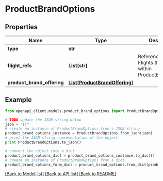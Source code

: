 # ProductBrandOptions


## Properties
Name | Type | Description | Notes
------------ | ------------- | ------------- | -------------
**type** | **str** |  | [optional] 
**flight_refs** | **List[str]** | Reference to the Flights that are used within ProductBrandOptions | [optional] 
**product_brand_offering** | [**List[ProductBrandOffering]**](ProductBrandOffering.md) |  | 

## Example

```python
from openapi_client.models.product_brand_options import ProductBrandOptions

# TODO update the JSON string below
json = "{}"
# create an instance of ProductBrandOptions from a JSON string
product_brand_options_instance = ProductBrandOptions.from_json(json)
# print the JSON string representation of the object
print ProductBrandOptions.to_json()

# convert the object into a dict
product_brand_options_dict = product_brand_options_instance.to_dict()
# create an instance of ProductBrandOptions from a dict
product_brand_options_form_dict = product_brand_options.from_dict(product_brand_options_dict)
```
[[Back to Model list]](../README.md#documentation-for-models) [[Back to API list]](../README.md#documentation-for-api-endpoints) [[Back to README]](../README.md)



